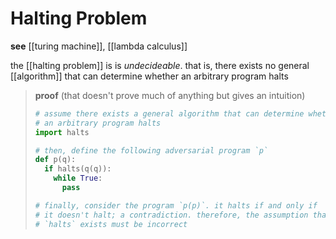 # Halting Problem

**see** [[turing machine]], [[lambda calculus]]

the [[halting problem]] is is _undecideable_. that is, there exists no general [[algorithm]] that can determine whether an arbitrary program halts

> **proof** (that doesn't prove much of anything but gives an intuition)
>
> ```python
> # assume there exists a general algorithm that can determine whether
> # an arbitrary program halts
> import halts
>
> # then, define the following adversarial program `p`
> def p(q):
>   if halts(q(q)):
>     while True:
>       pass
>
> # finally, consider the program `p(p)`. it halts if and only if
> # it doesn't halt; a contradiction. therefore, the assumption that
> # `halts` exists must be incorrect
> ```
